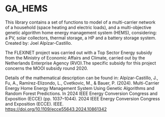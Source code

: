 # GA_HEMS
This library contains a set of functions to model of a multi-carrier network of a household (space heating and electric loads), and a multi-objective genetic algorithm home energy management system (HEMS), considering: a PV, solar collectors, thermal storage, a HP and a battery storage system. Created by: Joel Alpízar-Castillo.

The FLEXINET project was carried out with a Top Sector Energy subsidy from the Ministry of Economic Affairs and Climate, carried out by the Netherlands Enterprise Agency (RVO).The specific subsidy for this project concerns the MOOI subsidy round 2020.

Details of the mathematical description can be found in:
Alpízar-Castillo, J., Fu, A., Ramírez-Elizondo, L., Cvetkovic, M., & Bauer, P. (2024). Multi-Carrier Energy Home Energy Management System Using Genetic Algorithms and Random Forest Predictions. In 2024 IEEE Energy Conversion Congress and Exposition (ECCE) (pp. 1037–1044). 2024 IEEE Energy Conversion Congress and Exposition (ECCE). IEEE. https://doi.org/10.1109/ecce55643.2024.10861342

